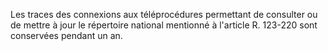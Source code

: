 Les traces des connexions aux téléprocédures permettant de consulter ou de mettre à jour le répertoire national mentionné à l'article R. 123-220 sont conservées pendant un an.

